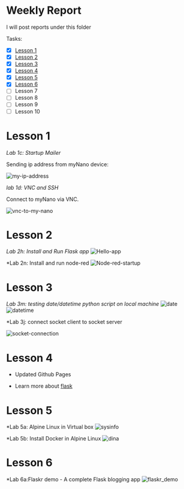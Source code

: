 # Weekly Report
I will post reports under this folder

Tasks:
 - [x] [Lesson 1](./#Lesson-1)
 - [x] [Lesson 2](./#Lesson-2)
 - [x] [Lesson 3](./#Lesson-3)
 - [x] [Lesson 4](./#Lesson-4)
 - [x] [Lesson 5](./#Lesson-5)
 - [x] [Lesson 6](./#Lesson-6)
 - [ ] Lesson 7
 - [ ] Lesson 8
 - [ ] Lesson 9
 - [ ] Lesson 10
 
 # Lesson 1
 *Lab 1c: Startup Mailer*
 
 Sending ip address from myNano device:
 
![my-ip-address](./Images/ip_me-1.png)

*lab 1d: VNC and SSH*

Connect to myNano via VNC.

![vnc-to-my-nano](./Images/EE629-Lab1d-vnc.gif)

# Lesson 2
*Lab 2h: Install and Run Flask app*
![Hello-app](./Images/Flask_1.jpg)

*Lab 2n: Install and run node-red
![Node-red-startup](./Images/node-red_1.jpg)

# Lesson 3

*Lab 3m: testing date/datetime python script on local machine*
![date](./Images/date_1.png)
![datetime](./Images/datetime_1.png)

*Lab 3j: connect socket client to socket server

![socket-connection](./Images/socket_conn.png)

# Lesson 4

* Updated Github Pages

* Learn more about [flask](https://flask.palletsprojects.com/en/1.1.x/) 

# Lesson 5

*Lab 5a: Alpine Linux in Virtual box
![sysinfo](./Images/sysinfo.png)

*Lab 5b: Install Docker in Alpine Linux
![dina](./Images/docker_in_Alpine.png)

# Lesson 6
*Lab 6a:Flaskr demo - A complete Flask blogging app
![flaskr_demo](./Images/flaskr_demo.gif)




